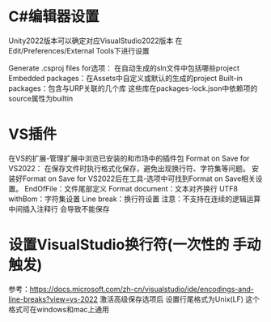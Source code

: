 # C#编辑器设置
Unity2022版本可以确定对应VisualStudio2022版本
在Edit/Preferences/External Tools下进行设置

Generate .csproj files for选项：
在自动生成的sln文件中包括哪些project
Embedded packages：在Assets中自定义或默认的生成的project
Built-in packages：包含与URP关联的几个库
    这些库在packages-lock.json中依赖项的source属性为builtin

# VS插件
在VS的扩展-管理扩展中浏览已安装的和市场中的插件包
Format on Save for VS2022：
在保存文件时执行格式化保存，避免出现换行符、字符集等问题。
安装好Format on Save for VS2022后在工具-选项中可找到Format on Save相关设置。
EndOfFile：文件尾部定义
Format document：文本对齐换行
UTF8 withBom：字符集设置
Line break：换行符设置
    注意：不支持在连续的逻辑运算中间插入注释行 会导致不能保存

# 设置VisualStudio换行符(一次性的 手动触发)
参考：https://docs.microsoft.com/zh-cn/visualstudio/ide/encodings-and-line-breaks?view=vs-2022
激活高级保存选项后 设置行尾格式为Unix(LF)
这个格式可在windows和mac上通用